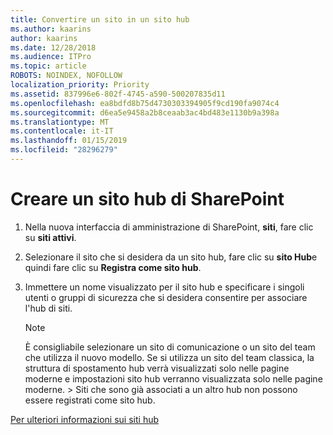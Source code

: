 ```yaml
---
title: Convertire un sito in un sito hub
ms.author: kaarins
author: kaarins
ms.date: 12/28/2018
ms.audience: ITPro
ms.topic: article
ROBOTS: NOINDEX, NOFOLLOW
localization_priority: Priority
ms.assetid: 837996e6-802f-4745-a590-500207835d11
ms.openlocfilehash: ea8bdfd8b75d4730303394905f9cd190fa9074c4
ms.sourcegitcommit: d6ea5e9458a2b8ceaab3ac4bd483e1130b9a398a
ms.translationtype: MT
ms.contentlocale: it-IT
ms.lasthandoff: 01/15/2019
ms.locfileid: "28296279"
---
```

# <a name="create-a-sharepoint-hub-site"></a>Creare un sito hub di SharePoint

1. Nella nuova interfaccia di amministrazione di SharePoint, **siti**, fare clic su **siti attivi**. 
    
2. Selezionare il sito che si desidera da un sito hub, fare clic su **sito Hub**e quindi fare clic su **Registra come sito hub**. 
    
3. Immettere un nome visualizzato per il sito hub e specificare i singoli utenti o gruppi di sicurezza che si desidera consentire per associare l'hub di siti.
    
    > [!NOTE]
    >  È consigliabile selezionare un sito di comunicazione o un sito del team che utilizza il nuovo modello. Se si utilizza un sito del team classica, la struttura di spostamento hub verrà visualizzati solo nelle pagine moderne e impostazioni sito hub verranno visualizzata solo nelle pagine moderne. > Siti che sono già associati a un altro hub non possono essere registrati come sito hub. 
  
[Per ulteriori informazioni sui siti hub](https://go.microsoft.com/fwlink/?linkid=869149)
  


